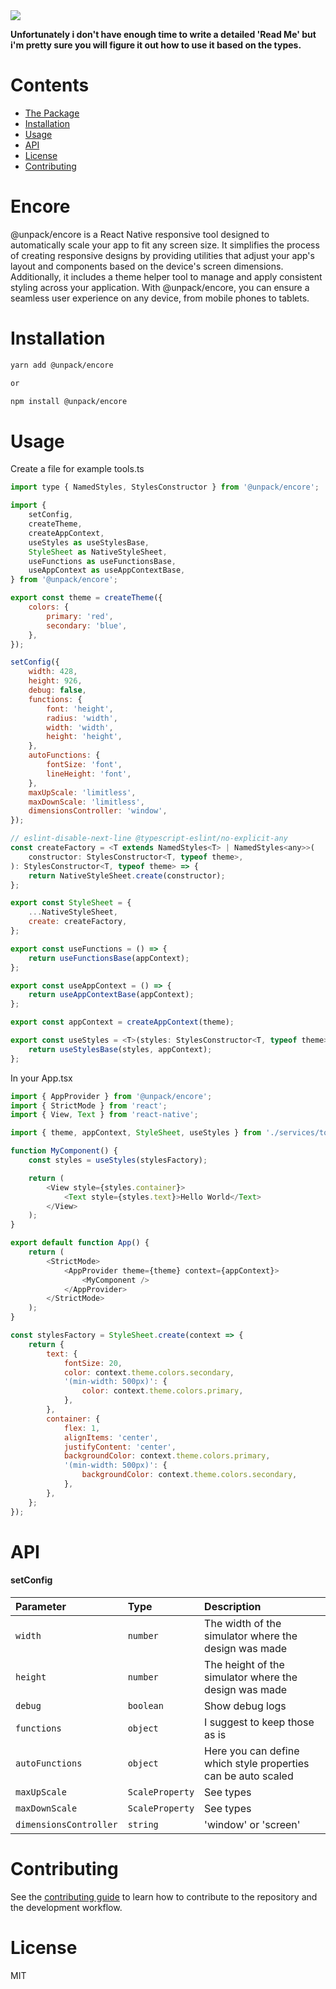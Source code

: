 <img src="https://cdn-images-1.medium.com/max/800/1*BWpx3uRPlWByahoXA6M-BQ.jpeg" />

**Unfortunately i don't have enough time to write a detailed 'Read Me' but i'm pretty sure you will figure it out how to use it based on the types.**

# Contents

-   [The Package](#encore)
-   [Installation](#installation)
-   [Usage](#usage)
-   [API](#api)
-   [License](#license)
-   [Contributing](#contributing)

# Encore

@unpack/encore is a React Native responsive tool designed to automatically scale your app to fit any screen size. It simplifies the process of creating responsive designs by providing utilities that adjust your app's layout and components based on the device's screen dimensions. Additionally, it includes a theme helper tool to manage and apply consistent styling across your application. With @unpack/encore, you can ensure a seamless user experience on any device, from mobile phones to tablets.

# Installation

```sh
yarn add @unpack/encore

or

npm install @unpack/encore
```

# Usage

Create a file for example tools.ts

```js
import type { NamedStyles, StylesConstructor } from '@unpack/encore';

import {
    setConfig,
    createTheme,
    createAppContext,
    useStyles as useStylesBase,
    StyleSheet as NativeStyleSheet,
    useFunctions as useFunctionsBase,
    useAppContext as useAppContextBase,
} from '@unpack/encore';

export const theme = createTheme({
    colors: {
        primary: 'red',
        secondary: 'blue',
    },
});

setConfig({
    width: 428,
    height: 926,
    debug: false,
    functions: {
        font: 'height',
        radius: 'width',
        width: 'width',
        height: 'height',
    },
    autoFunctions: {
        fontSize: 'font',
        lineHeight: 'font',
    },
    maxUpScale: 'limitless',
    maxDownScale: 'limitless',
    dimensionsController: 'window',
});

// eslint-disable-next-line @typescript-eslint/no-explicit-any
const createFactory = <T extends NamedStyles<T> | NamedStyles<any>>(
    constructor: StylesConstructor<T, typeof theme>,
): StylesConstructor<T, typeof theme> => {
    return NativeStyleSheet.create(constructor);
};

export const StyleSheet = {
    ...NativeStyleSheet,
    create: createFactory,
};

export const useFunctions = () => {
    return useFunctionsBase(appContext);
};

export const useAppContext = () => {
    return useAppContextBase(appContext);
};

export const appContext = createAppContext(theme);

export const useStyles = <T>(styles: StylesConstructor<T, typeof theme>) => {
    return useStylesBase(styles, appContext);
};
```

In your App.tsx

```js
import { AppProvider } from '@unpack/encore';
import { StrictMode } from 'react';
import { View, Text } from 'react-native';

import { theme, appContext, StyleSheet, useStyles } from './services/tools';

function MyComponent() {
    const styles = useStyles(stylesFactory);

    return (
        <View style={styles.container}>
            <Text style={styles.text}>Hello World</Text>
        </View>
    );
}

export default function App() {
    return (
        <StrictMode>
            <AppProvider theme={theme} context={appContext}>
                <MyComponent />
            </AppProvider>
        </StrictMode>
    );
}

const stylesFactory = StyleSheet.create(context => {
    return {
        text: {
            fontSize: 20,
            color: context.theme.colors.secondary,
            '(min-width: 500px)': {
                color: context.theme.colors.primary,
            },
        },
        container: {
            flex: 1,
            alignItems: 'center',
            justifyContent: 'center',
            backgroundColor: context.theme.colors.primary,
            '(min-width: 500px)': {
                backgroundColor: context.theme.colors.secondary,
            },
        },
    };
});
```

# API

#### setConfig

| Parameter              | Type            | Description                                                   |
| :--------------------- | :-------------- | :------------------------------------------------------------ |
| `width`                | `number`        | The width of the simulator where the design was made          |
| `height`               | `number`        | The height of the simulator where the design was made         |
| `debug`                | `boolean`       | Show debug logs                                               |
| `functions`            | `object`        | I suggest to keep those as is                                 |
| `autoFunctions`        | `object`        | Here you can define which style properties can be auto scaled |
| `maxUpScale`           | `ScaleProperty` | See types                                                     |
| `maxDownScale`         | `ScaleProperty` | See types                                                     |
| `dimensionsController` | `string`        | 'window' or 'screen'                                          |

# Contributing

See the [contributing guide](CONTRIBUTING.md) to learn how to contribute to the repository and the development workflow.

# License

MIT
